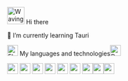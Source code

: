<img src="https://raw.githubusercontent.com/Tarikul-Islam-Anik/Animated-Fluent-Emojis/master/Emojis/Hand%20gestures/Waving%20Hand%20Light%20Skin%20Tone.png" alt="Waving Hand Light Skin Tone" width="40" height="40" />  Hi there

🌱 I’m currently learning Tauri

<img src="https://raw.githubusercontent.com/Tarikul-Islam-Anik/Animated-Fluent-Emojis/master/Emojis/Objects/Floppy%20Disk.png" alt="Floppy Disk" width="25" height="25" /> My languages and technologies<img src="https://raw.githubusercontent.com/Tarikul-Islam-Anik/Animated-Fluent-Emojis/master/Emojis/Objects/Desktop%20Computer.png" alt="Desktop Computer" width="25" height="25" />

<img src="https://cdn.jsdelivr.net/gh/devicons/devicon/icons/typescript/typescript-original.svg" width="25" height="25" /> <img src="https://cdn.jsdelivr.net/gh/devicons/devicon/icons/javascript/javascript-original.svg" width="25" height="25" /> <img src="https://cdn.jsdelivr.net/gh/devicons/devicon/icons/html5/html5-plain.svg" width="25" height="25"/> <img src="https://cdn.jsdelivr.net/gh/devicons/devicon/icons/css3/css3-plain.svg" width="25" height="25" /> <img src="https://cdn.jsdelivr.net/gh/devicons/devicon/icons/react/react-original.svg"  width="25" height="25"/> <img src="https://cdn.jsdelivr.net/gh/devicons/devicon/icons/python/python-plain.svg" width="25" height="25"/> <img src="https://cdn.jsdelivr.net/gh/devicons/devicon/icons/rust/rust-plain.svg" width="25" height="25"/><img src="https://cdn.jsdelivr.net/gh/devicons/devicon/icons/linux/linux-plain.svg" width="25" height="25"/><img src="https://cdn.jsdelivr.net/gh/devicons/devicon/icons/godot/godot-plain.svg" width="25" height="25"/>
